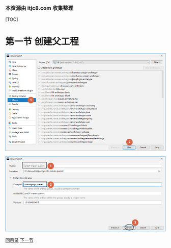### 本资源由 itjc8.com 收集整理
[TOC]

# 第一节 创建父工程

![images](images/img030.png)

![images](images/img032.png)



[回目录](index.html) [下一节](verse02.html)